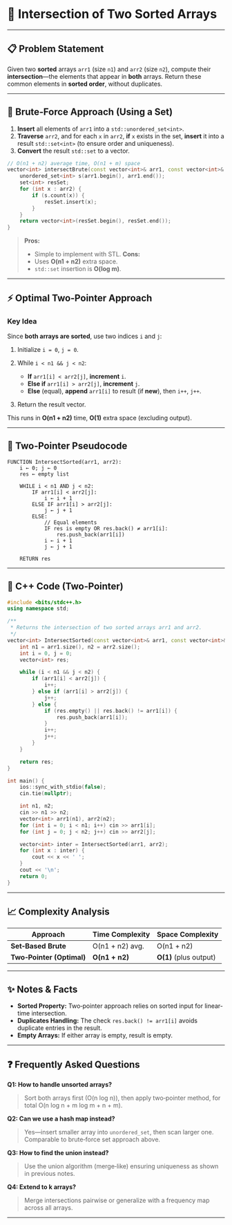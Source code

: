 # 🔗 Intersection of Two Sorted Arrays

---

## 📋 Problem Statement

Given two **sorted** arrays `arr1` (size `n1`) and `arr2` (size `n2`), compute their **intersection**—the elements that appear in **both** arrays. Return these common elements in **sorted order**, without duplicates.

---

## 🐢 Brute‑Force Approach (Using a Set)

1. **Insert** all elements of `arr1` into a `std::unordered_set<int>`.
2. **Traverse** `arr2`, and for each `x` in `arr2`, **if** `x` exists in the set, **insert** it into a result `std::set<int>` (to ensure order and uniqueness).
3. **Convert** the result `std::set` to a vector.

```cpp
// O(n1 + n2) average time, O(n1 + m) space
vector<int> intersectBrute(const vector<int>& arr1, const vector<int>& arr2) {
    unordered_set<int> s(arr1.begin(), arr1.end());
    set<int> resSet;
    for (int x : arr2) {
        if (s.count(x)) {
            resSet.insert(x);
        }
    }
    return vector<int>(resSet.begin(), resSet.end());
}
```

> **Pros:**
>
> * Simple to implement with STL.
>   **Cons:**
> * Uses **O(n1 + n2)** extra space.
> * `std::set` insertion is **O(log m)**.

---

## ⚡ Optimal Two‑Pointer Approach

### **Key Idea**

Since **both arrays are sorted**, use two indices `i` and `j`:

1. Initialize `i = 0`, `j = 0`.
2. While `i < n1 && j < n2`:

   * **If** `arr1[i] < arr2[j]`, **increment** `i`.
   * **Else if** `arr1[i] > arr2[j]`, **increment** `j`.
   * **Else** (equal), **append** `arr1[i]` to result (if **new**), then `i++`, `j++`.
3. Return the result vector.

This runs in **O(n1 + n2)** time, **O(1)** extra space (excluding output).

---

## 📝 Two‑Pointer Pseudocode

```text
FUNCTION IntersectSorted(arr1, arr2):
    i ← 0; j ← 0
    res ← empty list

    WHILE i < n1 AND j < n2:
        IF arr1[i] < arr2[j]:
            i ← i + 1
        ELSE IF arr1[i] > arr2[j]:
            j ← j + 1
        ELSE:
            // Equal elements
            IF res is empty OR res.back() ≠ arr1[i]:
                res.push_back(arr1[i])
            i ← i + 1
            j ← j + 1

    RETURN res
```

---

## 💾 C++ Code (Two‑Pointer)

```cpp
#include <bits/stdc++.h>
using namespace std;

/**
 * Returns the intersection of two sorted arrays arr1 and arr2.
 */
vector<int> IntersectSorted(const vector<int>& arr1, const vector<int>& arr2) {
    int n1 = arr1.size(), n2 = arr2.size();
    int i = 0, j = 0;
    vector<int> res;

    while (i < n1 && j < n2) {
        if (arr1[i] < arr2[j]) {
            i++;
        } else if (arr1[i] > arr2[j]) {
            j++;
        } else {
            if (res.empty() || res.back() != arr1[i]) {
                res.push_back(arr1[i]);
            }
            i++;
            j++;
        }
    }

    return res;
}

int main() {
    ios::sync_with_stdio(false);
    cin.tie(nullptr);

    int n1, n2;
    cin >> n1 >> n2;
    vector<int> arr1(n1), arr2(n2);
    for (int i = 0; i < n1; i++) cin >> arr1[i];
    for (int j = 0; j < n2; j++) cin >> arr2[j];

    vector<int> inter = IntersectSorted(arr1, arr2);
    for (int x : inter) {
        cout << x << ' ';
    }
    cout << '\n';
    return 0;
}
```

---

## 📈 Complexity Analysis

| Approach                  | Time Complexity | Space Complexity       |
| ------------------------- | --------------- | ---------------------- |
| **Set‑Based Brute**       | O(n1 + n2) avg. | O(n1 + n2)             |
| **Two‑Pointer (Optimal)** | **O(n1 + n2)**  | **O(1)** (plus output) |

---

## ✨ Notes & Facts

* **Sorted Property:** Two‑pointer approach relies on sorted input for linear-time intersection.
* **Duplicates Handling:** The check `res.back() != arr1[i]` avoids duplicate entries in the result.
* **Empty Arrays:** If either array is empty, result is empty.

---

## ❓ Frequently Asked Questions

**Q1: How to handle unsorted arrays?**

> Sort both arrays first (O(n log n)), then apply two‑pointer method, for total O(n log n + m log m + n + m).

**Q2: Can we use a hash map instead?**

> Yes—insert smaller array into `unordered_set`, then scan larger one. Comparable to brute‑force set approach above.

**Q3: How to find the **union** instead?**

> Use the union algorithm (merge‑like) ensuring uniqueness as shown in previous notes.

**Q4: Extend to k arrays?**

> Merge intersections pairwise or generalize with a frequency map across all arrays.

---